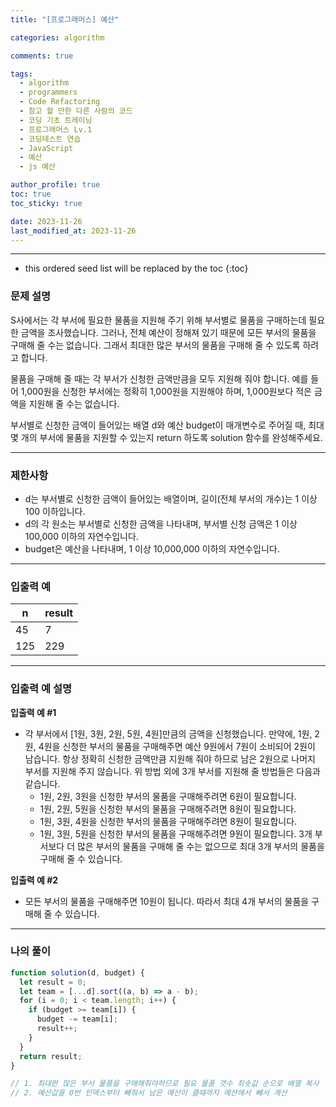 ```yaml
---
title: "[프로그래머스] 예산"

categories: algorithm

comments: true

tags:
  - algorithm
  - programmers
  - Code Refactoring
  - 참고 할 만한 다른 사람의 코드
  - 코딩 기초 트레이닝
  - 프로그래머스 Lv.1
  - 코딩테스트 연습
  - JavaScript
  - 예산
  - js 예산

author_profile: true
toc: true
toc_sticky: true

date: 2023-11-26
last_modified_at: 2023-11-26
---
```


---

<!-- prettier-ignore -->
* this ordered seed list will be replaced by the toc 
{:toc}

### 문제 설명

S사에서는 각 부서에 필요한 물품을 지원해 주기 위해 부서별로 물품을 구매하는데 필요한 금액을 조사했습니다. 그러나, 전체 예산이 정해져 있기 때문에 모든 부서의 물품을 구매해 줄 수는 없습니다. 그래서 최대한 많은 부서의 물품을 구매해 줄 수 있도록 하려고 합니다.

물품을 구매해 줄 때는 각 부서가 신청한 금액만큼을 모두 지원해 줘야 합니다. 예를 들어 1,000원을 신청한 부서에는 정확히 1,000원을 지원해야 하며, 1,000원보다 적은 금액을 지원해 줄 수는 없습니다.

부서별로 신청한 금액이 들어있는 배열 d와 예산 budget이 매개변수로 주어질 때, 최대 몇 개의 부서에 물품을 지원할 수 있는지 return 하도록 solution 함수를 완성해주세요.

---

### 제한사항

- d는 부서별로 신청한 금액이 들어있는 배열이며, 길이(전체 부서의 개수)는 1 이상 100 이하입니다.
- d의 각 원소는 부서별로 신청한 금액을 나타내며, 부서별 신청 금액은 1 이상 100,000 이하의 자연수입니다.
- budget은 예산을 나타내며, 1 이상 10,000,000 이하의 자연수입니다.

---

### 입출력 예

| n   | result |
| --- | ------ |
| 45  | 7      |
| 125 | 229    |

---

### 입출력 예 설명

**입출력 예 #1**

- 각 부서에서 [1원, 3원, 2원, 5원, 4원]만큼의 금액을 신청했습니다. 만약에, 1원, 2원, 4원을 신청한 부서의 물품을 구매해주면 예산 9원에서 7원이 소비되어 2원이 남습니다. 항상 정확히 신청한 금액만큼 지원해 줘야 하므로 남은 2원으로 나머지 부서를 지원해 주지 않습니다. 위 방법 외에 3개 부서를 지원해 줄 방법들은 다음과 같습니다.
  - 1원, 2원, 3원을 신청한 부서의 물품을 구매해주려면 6원이 필요합니다.
  - 1원, 2원, 5원을 신청한 부서의 물품을 구매해주려면 8원이 필요합니다.
  - 1원, 3원, 4원을 신청한 부서의 물품을 구매해주려면 8원이 필요합니다.
  - 1원, 3원, 5원을 신청한 부서의 물품을 구매해주려면 9원이 필요합니다.
    3개 부서보다 더 많은 부서의 물품을 구매해 줄 수는 없으므로 최대 3개 부서의 물품을 구매해 줄 수 있습니다.

**입출력 예 #2**

- 모든 부서의 물품을 구매해주면 10원이 됩니다. 따라서 최대 4개 부서의 물품을 구매해 줄 수 있습니다.

---

### 나의 풀이

```jsx
function solution(d, budget) {
  let result = 0;
  let team = [...d].sort((a, b) => a - b);
  for (i = 0; i < team.length; i++) {
    if (budget >= team[i]) {
      budget -= team[i];
      result++;
    }
  }
  return result;
}

// 1. 최대한 많은 부서 물품을 구매해줘야하므로 필요 물품 갯수 최솟값 순으로 배열 복사
// 2. 예산값을 0번 인덱스부터 빼줘서 남은 예산이 클때까지 예산에서 빼서 계산
```
